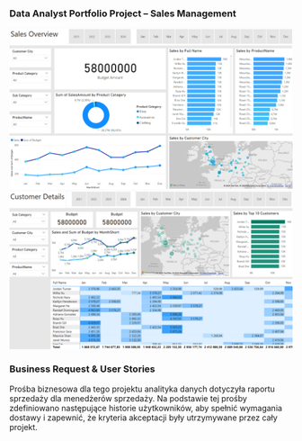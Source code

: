 ### Data Analyst Portfolio Project – Sales Management
![dashboard1](dashboard1.png)
![dashboard2](dashboard2.png)
### Business Request & User Stories
Prośba biznesowa dla tego projektu analityka danych dotyczyła raportu sprzedaży dla menedżerów sprzedaży. Na podstawie tej prośby zdefiniowano następujące historie użytkowników, aby spełnić wymagania dostawy i zapewnić, że kryteria akceptacji były utrzymywane przez cały projekt.



